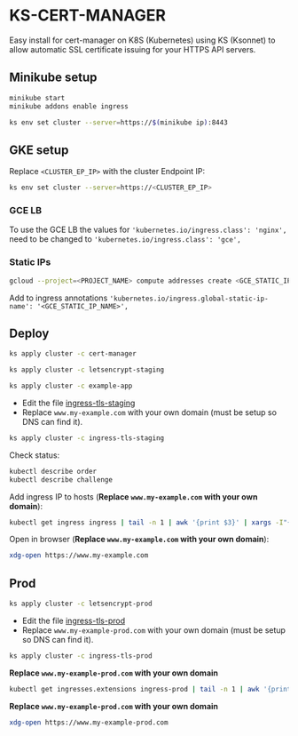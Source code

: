 # KS-CERT-MANAGER

Easy install for cert-manager on K8S (Kubernetes) using KS (Ksonnet) to allow automatic SSL certificate issuing for your HTTPS API servers.

## Minikube setup

```bash
minikube start
minikube addons enable ingress
```

```bash
ks env set cluster --server=https://$(minikube ip):8443
```

## GKE setup

Replace `<CLUSTER_EP_IP>` with the cluster Endpoint IP:

```bash
ks env set cluster --server=https://<CLUSTER_EP_IP>
```

### GCE LB

To use the GCE LB the values for `'kubernetes.io/ingress.class': 'nginx',` need to be changed to `'kubernetes.io/ingress.class': 'gce',`

### Static IPs

```bash
gcloud --project=<PROJECT_NAME> compute addresses create <GCE_STATIC_IP_NAME> --global
```

Add to ingress annotations `'kubernetes.io/ingress.global-static-ip-name': '<GCE_STATIC_IP_NAME>',`


## Deploy

```bash
ks apply cluster -c cert-manager
```

```bash
ks apply cluster -c letsencrypt-staging
```

```bash
ks apply cluster -c example-app
```

- Edit the file [ingress-tls-staging](./components/ingress-tls-staging.jsonnet)
- Replace `www.my-example.com` with your own domain (must be setup so DNS can find it).

```bash
ks apply cluster -c ingress-tls-staging
```

Check status:

```bash
kubectl describe order
kubectl describe challenge
```

Add ingress IP to hosts (**Replace `www.my-example.com` with your own domain**):

```bash
kubectl get ingress ingress | tail -n 1 | awk '{print $3}' | xargs -I"{}" echo -e '{} www.my-example.com\n' | sudo tee -a /etc/hosts > /dev/null
```

Open in browser (**Replace `www.my-example.com` with your own domain**):

```bash
xdg-open https://www.my-example.com
```

## Prod

```bash
ks apply cluster -c letsencrypt-prod
```

- Edit the file [ingress-tls-prod](./components/ingress-tls-prod.jsonnet)
- Replace `www.my-example-prod.com` with your own domain (must be setup so DNS can find it).

```bash
ks apply cluster -c ingress-tls-prod
```

**Replace `www.my-example-prod.com` with your own domain**

```bash
kubectl get ingresses.extensions ingress-prod | tail -n 1 | awk '{print $3}' | xargs -I"{}" echo -e '{} www.my-example-prod.com\n' | sudo tee -a /etc/hosts > /dev/null
```

**Replace `www.my-example-prod.com` with your own domain**

```bash
xdg-open https://www.my-example-prod.com
```
